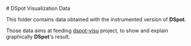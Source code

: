 # DSpot Visualization Data

This folder contains data obtained with the instrumented version of **DSpot**.

Those data aims at feeding [dspot-visu](https://github.com/STAMP-project/dspot-visu.git) project, to show and explain graphically **DSpot**'s result.